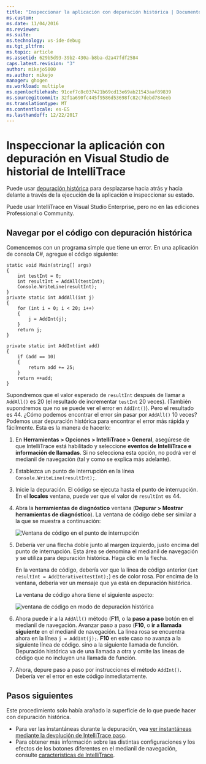 ```yaml
---
title: "Inspeccionar la aplicación con depuración histórica | Documentos de Microsoft"
ms.custom: 
ms.date: 11/04/2016
ms.reviewer: 
ms.suite: 
ms.technology: vs-ide-debug
ms.tgt_pltfrm: 
ms.topic: article
ms.assetid: 629b5d93-39b2-430a-b8ba-d2a47fdf2584
caps.latest.revision: "3"
author: mikejo5000
ms.author: mikejo
manager: ghogen
ms.workload: multiple
ms.openlocfilehash: 91cef7c8c037421b69cd13e69ab21543aaf89839
ms.sourcegitcommit: 32f1a690fc445f9586d53698fc82c7debd784eeb
ms.translationtype: MT
ms.contentlocale: es-ES
ms.lasthandoff: 12/22/2017
---
```

# <a name="inspect-your-app-with-intellitrace-historical-debugging-in-visual-studio"></a>Inspeccionar la aplicación con depuración en Visual Studio de historial de IntelliTrace
Puede usar [depuración histórica](../debugger/historical-debugging.md) para desplazarse hacia atrás y hacia delante a través de la ejecución de la aplicación e inspeccionar su estado.  
  
Puede usar IntelliTrace en Visual Studio Enterprise, pero no en las ediciones Professional o Community.  
  
## <a name="navigate-your-code-with-historical-debugging"></a>Navegar por el código con depuración histórica  
 Comencemos con un programa simple que tiene un error. En una aplicación de consola C#, agregue el código siguiente:  
  
```CSharp  
static void Main(string[] args)  
{  
    int testInt = 0;  
    int resultInt = AddAll(testInt);  
    Console.WriteLine(resultInt);  
}  
private static int AddAll(int j)  
{  
    for (int i = 0; i < 20; i++)  
    {  
        j = AddInt(j);  
    }  
    return j;  
}  
  
private static int AddInt(int add)  
{  
    if (add == 10)  
    {  
        return add += 25;  
    }  
    return ++add;  
}  
```  
  
 Supondremos que el valor esperado de `resultInt` después de llamar a `AddAll()` es 20 (el resultado de incrementar `testInt` 20 veces). (También supondremos que no se puede ver el error en `AddInt()`). Pero el resultado es 44. ¿Cómo podemos encontrar el error sin pasar por `AddAll()` 10 veces? Podemos usar depuración histórica para encontrar el error más rápida y fácilmente. Esta es la manera de hacerlo:  
  
1.  En **Herramientas > Opciones > IntelliTrace > General**, asegúrese de que IntelliTrace está habilitado y seleccione **eventos de IntelliTrace e información de llamadas**. Si no selecciona esta opción, no podrá ver el medianil de navegación (tal y como se explica más adelante).  
  
2.  Establezca un punto de interrupción en la línea `Console.WriteLine(resultInt);`.  
  
3.  Inicie la depuración. El código se ejecuta hasta el punto de interrupción. En el **locales** ventana, puede ver que el valor de `resultInt` es 44.  
  
4.  Abra la **herramientas de diagnóstico** ventana (**Depurar > Mostrar herramientas de diagnóstico**). La ventana de código debe ser similar a la que se muestra a continuación:  
  
     ![Ventana de código en el punto de interrupción](../debugger/media/historicaldebuggingbreakpoint.png "HistoricalDebuggingBreakpoint")  
  
5.  Debería ver una flecha doble junto al margen izquierdo, justo encima del punto de interrupción. Esta área se denomina el medianil de navegación y se utiliza para depuración histórica. Haga clic en la flecha.  
  
     En la ventana de código, debería ver que la línea de código anterior (`int resultInt = AddIterative(testInt);`) es de color rosa. Por encima de la ventana, debería ver un mensaje que ya está en depuración histórica.  
  
     La ventana de código ahora tiene el siguiente aspecto:  
  
     ![ventana de código en modo de depuración histórica](../debugger/media/historicaldebuggingback.png "HistoricalDebuggingBack")  
  
6.  Ahora puede ir a la `AddAll()` método (**F11**, o la **paso a paso** botón en el medianil de navegación. Avanzar paso a paso (**F10**, o **ir a llamada siguiente** en el medianil de navegación. La línea rosa se encuentra ahora en la línea `j = AddInt(j);`. **F10** en este caso no avanza a la siguiente línea de código. sino a la siguiente llamada de función. Depuración histórica va de una llamada a otra y omite las líneas de código que no incluyen una llamada de función.  
  
7.  Ahora, depure paso a paso por instrucciones el método `AddInt()`. Debería ver el error en este código inmediatamente.  

## <a name="next-steps"></a>Pasos siguientes

Este procedimiento solo había arañado la superficie de lo que puede hacer con depuración histórica.

- Para ver las instantáneas durante la depuración, vea [ver instantáneas mediante la devolución de IntelliTrace paso](../debugger/how-to-use-intellitrace-step-back.md).
- Para obtener más información sobre las distintas configuraciones y los efectos de los botones diferentes en el medianil de navegación, consulte [características de IntelliTrace](../debugger/intellitrace-features.md).